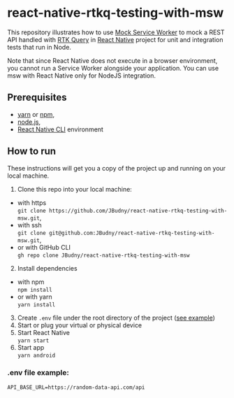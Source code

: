 # react-native-rtkq-testing-with-msw
This repository illustrates how to use [Mock Service Worker](https://mswjs.io/) to mock a REST API handled with [RTK Query](https://redux-toolkit.js.org/rtk-query/overview) in [React Native](https://reactnative.dev/) project for unit and integration tests that run in Node.

Note that since React Native does not execute in a browser environment, you cannot run a Service Worker alongside your application. You can use msw with React Native only for NodeJS integration.

## Prerequisites
- [yarn](https://yarnpkg.com/) or [npm](https://www.npmjs.com/),
- [node.js](https://nodejs.org/),
- [React Native CLI](https://reactnative.dev/docs/environment-setup) environment

## How to run

These instructions will get you a copy of the project up and running on your local machine.

1. Clone this repo into your local machine:
- with https  
   `git clone https://github.com/JBudny/react-native-rtkq-testing-with-msw.git`,  
- with ssh  
   `git clone git@github.com:JBudny/react-native-rtkq-testing-with-msw.git`,  
- or with GitHub CLI  
   `gh repo clone JBudny/react-native-rtkq-testing-with-msw`
2. Install dependencies
- with npm  
   `npm install`
- or with yarn  
   `yarn install`
3. Create `.env` file under the root directory of the project ([see example](#env-file-example))
4. Start or plug your virtual or physical device
5. Start React Native  
   `yarn start`
6. Start app  
   `yarn android`

### .env file example:

```
API_BASE_URL=https://random-data-api.com/api
```
